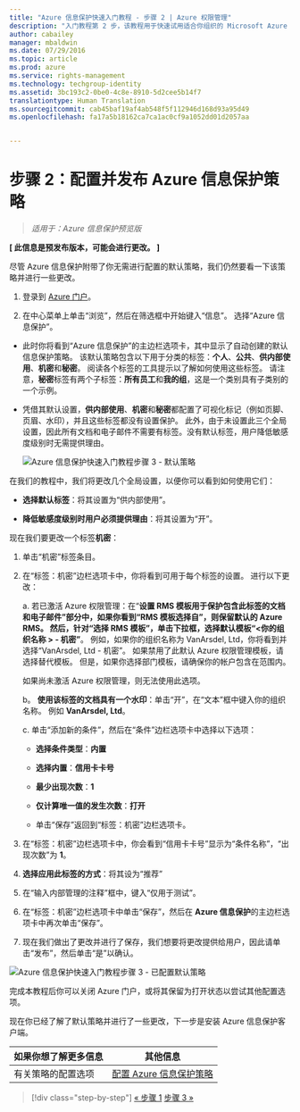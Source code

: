 ```yaml
---
title: "Azure 信息保护快速入门教程 - 步骤 2 | Azure 权限管理"
description: "入门教程第 2 步，该教程用于快速试用适合你组织的 Microsoft Azure 信息保护，只需 4 个步骤，所需时间不到 15 分钟。"
author: cabailey
manager: mbaldwin
ms.date: 07/29/2016
ms.topic: article
ms.prod: azure
ms.service: rights-management
ms.technology: techgroup-identity
ms.assetid: 3bc193c2-0be0-4c8e-8910-5d2cee5b14f7
translationtype: Human Translation
ms.sourcegitcommit: cab45baf19af4ab548f5f112946d168d93a95d49
ms.openlocfilehash: fa17a5b18162ca7ca1ac0cf9a1052dd01d2057aa


---
```


# 步骤 2：配置并发布 Azure 信息保护策略

>*适用于：Azure 信息保护预览版*

**[ 此信息是预发布版本，可能会进行更改。 ]**

尽管 Azure 信息保护附带了你无需进行配置的默认策略，我们仍然要看一下该策略并进行一些更改。

1. 登录到 [Azure 门户](https://portal.azure.com)。
 
2. 在中心菜单上单击“浏览”，然后在筛选框中开始键入“信息”。 选择“Azure 信息保护”。

- 此时你将看到“Azure 信息保护”的主边栏选项卡，其中显示了自动创建的默认信息保护策略。 该默认策略包含以下用于分类的标签：**个人**、**公共**、**供内部使用**、**机密**和**秘密**。 阅读各个标签的工具提示以了解如何使用这些标签。 请注意，**秘密**标签有两个子标签：**所有员工**和**我的组**，这是一个类别具有子类别的一个示例。

- 凭借其默认设置，**供内部使用**、**机密**和**秘密**都配置了可视化标记（例如页脚、页眉、水印），并且这些标签都没有设置保护。 此外，由于未设置此三个全局设置，因此所有文档和电子邮件不需要有标签。没有默认标签，用户降低敏感度级别时无需提供理由。

    ![Azure 信息保护快速入门教程步骤 3 - 默认策略](../media/info-protect-policy.png)

在我们的教程中，我们将更改几个全局设置，以便你可以看到如何使用它们：

-  **选择默认标签**：将其设置为“供内部使用”。

- **降低敏感度级别时用户必须提供理由**：将其设置为“开”。

现在我们要更改一个标签**机密**：

1. 单击“机密”标签条目。

2. 在“标签：机密”边栏选项卡中，你将看到可用于每个标签的设置。 进行以下更改：

    a. 若已激活 Azure 权限管理：在“**设置 RMS 模板用于保护包含此标签的文档和电子邮件”**部分中，如果你看到“**RMS 模板选择自**”，则保留默认的 **Azure RMS**。 然后，针对“**选择 RMS 模板**”，单击下拉框，选择默认模板“**\<你的组织名称 > - 机密”**。 例如，如果你的组织名称为 VanArsdel, Ltd，你将看到并选择“VanArsdel, Ltd - 机密”。 如果禁用了此默认 Azure 权限管理模板，请选择替代模板。 但是，如果你选择部门模板，请确保你的帐户包含在范围内。
    
    如果尚未激活 Azure 权限管理，则无法使用此选项。
    
    b。 **使用该标签的文档具有一个水印**：单击“开”，在“文本”框中键入你的组织名称。 例如 **VanArsdel, Ltd**。 
    
    c. 单击“添加新的条件”，然后在“条件”边栏选项卡中选择以下选项：
    
    - **选择条件类型**：**内置**
    
    - **选择内置**：**信用卡卡号**
    
    - **最少出现次数**：**1**
    
    - **仅计算唯一值的发生次数**：**打开**
    
    - 单击“保存”返回到“标签：机密”边栏选项卡。

3. 在“标签：机密”边栏选项卡中，你会看到“信用卡卡号”显示为“条件名称”，“出现次数”为 **1**。

4. **选择应用此标签的方式**：将其设为“推荐”

5. 在“输入内部管理的注释”框中，键入“仅用于测试”。

6. 在“标签：机密”边栏选项卡中单击“保存”，然后在 **Azure 信息保护**的主边栏选项卡中再次单击“保存”。

7. 现在我们做出了更改并进行了保存，我们想要将更改提供给用户，因此请单击“发布”，然后单击“是”以确认。

![Azure 信息保护快速入门教程步骤 3 - 已配置默认策略](../media/info-protect-policy-configured.png)

完成本教程后你可以关闭 Azure 门户，或将其保留为打开状态以尝试其他配置选项。

现在你已经了解了默认策略并进行了一些更改，下一步是安装 Azure 信息保护客户端。

|如果你想了解更多信息|其他信息|
|--------------------------------|--------------------------|
|有关策略的配置选项|[配置 Azure 信息保护策略](configure-policy.md)|


>[!div class="step-by-step"]
[&#171; 步骤 1](infoprotect-tutorial-step1.md)
[步骤 3 &#187;](infoprotect-tutorial-step3.md)


<!--HONumber=Jul16_HO5-->


